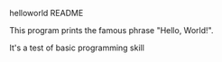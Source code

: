 helloworld README

This program prints the famous phrase "Hello, World!".

It's a test of basic programming skill
